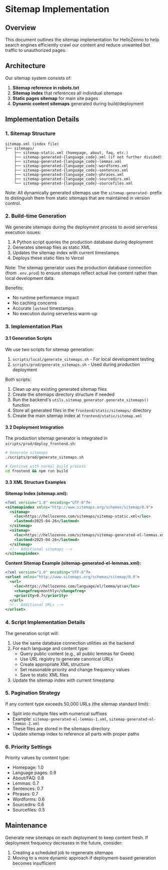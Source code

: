# Sitemap Implementation

## Overview

This document outlines the sitemap implementation for HelloZenno to help search engines efficiently crawl our content and reduce unwanted bot traffic to unauthorized pages.

## Architecture

Our sitemap system consists of:

1. **Sitemap reference in robots.txt**
2. **Sitemap index** that references all individual sitemaps
3. **Static pages sitemap** for main site pages
4. **Dynamic content sitemaps** generated during build/deployment

## Implementation Details

### 1. Sitemap Structure

```
sitemap.xml (index file)
├── sitemaps/
    ├── sitemap-static.xml (homepage, about, faq, etc.)
    ├── sitemap-generated-{language_code}.xml (if not further divided)
    ├── sitemap-generated-{language_code}-lemmas.xml
    ├── sitemap-generated-{language_code}-wordforms.xml
    ├── sitemap-generated-{language_code}-sentences.xml
    ├── sitemap-generated-{language_code}-phrases.xml
    ├── sitemap-generated-{language_code}-sourcedirs.xml
    └── sitemap-generated-{language_code}-sourcefiles.xml
```

Note: All dynamically generated sitemaps use the `sitemap-generated-` prefix to distinguish them from static sitemaps that are maintained in version control.

### 2. Build-time Generation

We generate sitemaps during the deployment process to avoid serverless execution issues:

1. A Python script queries the production database during deployment
2. Generates sitemap files as static XML
3. Updates the sitemap index with current timestamps
4. Deploys these static files to Vercel

Note: The sitemap generator uses the production database connection (from `.env.prod`) to ensure sitemaps reflect actual live content rather than local development data.

Benefits:
- No runtime performance impact
- No caching concerns
- Accurate `lastmod` timestamps
- No execution during serverless warm-up

### 3. Implementation Plan

#### 3.1 Generation Scripts

We use two scripts for sitemap generation:

1. `scripts/local/generate_sitemaps.sh` - For local development testing 
2. `scripts/prod/generate_sitemaps.sh` - Used during production deployment

Both scripts:
1. Clean up any existing generated sitemap files
2. Create the sitemaps directory structure if needed  
3. Run the backend's `utils.sitemap_generator.generate_sitemaps()` function
4. Store all generated files in the `frontend/static/sitemaps/` directory
5. Create the main sitemap index at `frontend/static/sitemap.xml`

#### 3.2 Deployment Integration

The production sitemap generator is integrated in `scripts/prod/deploy_frontend.sh`:

```bash
# Generate sitemaps
./scripts/prod/generate_sitemaps.sh

# Continue with normal build process
cd frontend && npm run build
```

#### 3.3 XML Structure Examples

**Sitemap Index (sitemap.xml):**
```xml
<?xml version="1.0" encoding="UTF-8"?>
<sitemapindex xmlns="http://www.sitemaps.org/schemas/sitemap/0.9">
  <sitemap>
    <loc>https://hellozenno.com/sitemaps/sitemap-static.xml</loc>
    <lastmod>2025-04-26</lastmod>
  </sitemap>
  <sitemap>
    <loc>https://hellozenno.com/sitemaps/sitemap-generated-el-lemmas.xml</loc>
    <lastmod>2025-04-26</lastmod>
  </sitemap>
  <!-- Additional sitemaps -->
</sitemapindex>
```

**Content Sitemap Example (sitemap-generated-el-lemmas.xml):**
```xml
<?xml version="1.0" encoding="UTF-8"?>
<urlset xmlns="http://www.sitemaps.org/schemas/sitemap/0.9">
  <url>
    <loc>https://hellozenno.com/language/el/lemma/γεια</loc>
    <changefreq>monthly</changefreq>
    <priority>0.7</priority>
  </url>
  <!-- Additional URLs -->
</urlset>
```

### 4. Script Implementation Details

The generation script will:

1. Use the same database connection utilities as the backend
2. For each language and content type:
   - Query public content (e.g., all public lemmas for Greek)
   - Use URL registry to generate canonical URLs
   - Create appropriate XML structure
   - Set reasonable priority and change frequency values
   - Save to static XML files
3. Update the sitemap index with current timestamp

### 5. Pagination Strategy

If any content type exceeds 50,000 URLs (the sitemap standard limit):
- Split into multiple files with numerical suffixes
- Example: `sitemap-generated-el-lemmas-1.xml`, `sitemap-generated-el-lemmas-2.xml`
- These files are stored in the sitemaps directory
- Update sitemap index to reference all parts with proper paths

### 6. Priority Settings

Priority values by content type:
- Homepage: 1.0
- Language pages: 0.9
- About/FAQ: 0.8
- Lemmas: 0.7
- Sentences: 0.7
- Phrases: 0.7
- Wordforms: 0.6
- Sourcedirs: 0.6
- Sourcefiles: 0.5

## Maintenance

Generate new sitemaps on each deployment to keep content fresh. If deployment frequency decreases in the future, consider:

1. Creating a scheduled job to regenerate sitemaps
2. Moving to a more dynamic approach if deployment-based generation becomes insufficient
